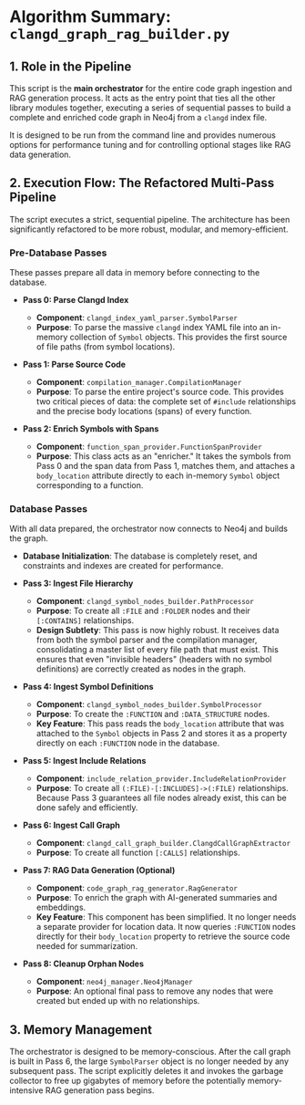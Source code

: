 # Algorithm Summary: `clangd_graph_rag_builder.py`

## 1. Role in the Pipeline

This script is the **main orchestrator** for the entire code graph ingestion and RAG generation process. It acts as the entry point that ties all the other library modules together, executing a series of sequential passes to build a complete and enriched code graph in Neo4j from a `clangd` index file.

It is designed to be run from the command line and provides numerous options for performance tuning and for controlling optional stages like RAG data generation.

## 2. Execution Flow: The Refactored Multi-Pass Pipeline

The script executes a strict, sequential pipeline. The architecture has been significantly refactored to be more robust, modular, and memory-efficient.

### Pre-Database Passes

These passes prepare all data in memory before connecting to the database.

*   **Pass 0: Parse Clangd Index**
    *   **Component**: `clangd_index_yaml_parser.SymbolParser`
    *   **Purpose**: To parse the massive `clangd` index YAML file into an in-memory collection of `Symbol` objects. This provides the first source of file paths (from symbol locations).

*   **Pass 1: Parse Source Code**
    *   **Component**: `compilation_manager.CompilationManager`
    *   **Purpose**: To parse the entire project's source code. This provides two critical pieces of data: the complete set of `#include` relationships and the precise body locations (spans) of every function.

*   **Pass 2: Enrich Symbols with Spans**
    *   **Component**: `function_span_provider.FunctionSpanProvider`
    *   **Purpose**: This class acts as an "enricher." It takes the symbols from Pass 0 and the span data from Pass 1, matches them, and attaches a `body_location` attribute directly to each in-memory `Symbol` object corresponding to a function.

### Database Passes

With all data prepared, the orchestrator now connects to Neo4j and builds the graph.

*   **Database Initialization**: The database is completely reset, and constraints and indexes are created for performance.

*   **Pass 3: Ingest File Hierarchy**
    *   **Component**: `clangd_symbol_nodes_builder.PathProcessor`
    *   **Purpose**: To create all `:FILE` and `:FOLDER` nodes and their `[:CONTAINS]` relationships.
    *   **Design Subtlety**: This pass is now highly robust. It receives data from both the symbol parser and the compilation manager, consolidating a master list of every file path that must exist. This ensures that even "invisible headers" (headers with no symbol definitions) are correctly created as nodes in the graph.

*   **Pass 4: Ingest Symbol Definitions**
    *   **Component**: `clangd_symbol_nodes_builder.SymbolProcessor`
    *   **Purpose**: To create the `:FUNCTION` and `:DATA_STRUCTURE` nodes.
    *   **Key Feature**: This pass reads the `body_location` attribute that was attached to the `Symbol` objects in Pass 2 and stores it as a property directly on each `:FUNCTION` node in the database.

*   **Pass 5: Ingest Include Relations**
    *   **Component**: `include_relation_provider.IncludeRelationProvider`
    *   **Purpose**: To create all `(:FILE)-[:INCLUDES]->(:FILE)` relationships. Because Pass 3 guarantees all file nodes already exist, this can be done safely and efficiently.

*   **Pass 6: Ingest Call Graph**
    *   **Component**: `clangd_call_graph_builder.ClangdCallGraphExtractor`
    *   **Purpose**: To create all function `[:CALLS]` relationships.

*   **Pass 7: RAG Data Generation (Optional)**
    *   **Component**: `code_graph_rag_generator.RagGenerator`
    *   **Purpose**: To enrich the graph with AI-generated summaries and embeddings.
    *   **Key Feature**: This component has been simplified. It no longer needs a separate provider for location data. It now queries `:FUNCTION` nodes directly for their `body_location` property to retrieve the source code needed for summarization.

*   **Pass 8: Cleanup Orphan Nodes**
    *   **Component**: `neo4j_manager.Neo4jManager`
    *   **Purpose**: An optional final pass to remove any nodes that were created but ended up with no relationships.

## 3. Memory Management

The orchestrator is designed to be memory-conscious. After the call graph is built in Pass 6, the large `SymbolParser` object is no longer needed by any subsequent pass. The script explicitly deletes it and invokes the garbage collector to free up gigabytes of memory before the potentially memory-intensive RAG generation pass begins.
